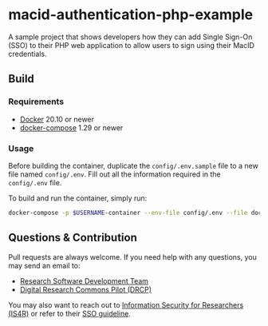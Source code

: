 # macid-authentication-php-example

A sample project that shows developers how they can add Single Sign-On (SSO) to their PHP web application to allow users to sign using their MacID credentials.

## Build

### Requirements

- [Docker](https://docs.docker.com/engine/install/) 20.10 or newer
- [docker-compose](https://docs.docker.com/compose/install/) 1.29 or newer

### Usage

Before building the container, duplicate the `config/.env.sample` file to a new file named `config/.env`. Fill out all the information required in the `config/.env` file.  

To build and run the container, simply run:  
```bash
docker-compose -p $USERNAME-container --env-file config/.env --file docker-compose.yaml up --build
```

## Questions & Contribution

Pull requests are always welcome. If you need help with any questions, you may send an email to:  
- [Research Software Development Team](mailto:rsd@mcmaster.ca)
- [Digital Research Commons Pilot (DRCP)](mailto:askresearch@mcmaster.ca)

You may also want to reach out to [Information Security for Researchers (IS4R)](https://informationsecurity.mcmaster.ca/people/researchers/) or refer to their [SSO guideline](https://informationsecurity.mcmaster.ca/macid-authentication-options-at-mcmaster-university/).  
